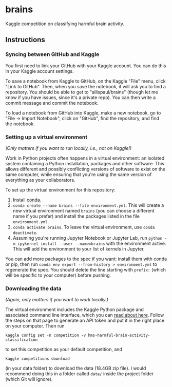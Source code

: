 # brains
Kaggle competition on classifying harmful brain activity.

## Instructions

### Syncing between GitHub and Kaggle
You first need to link your GitHub with your Kaggle account. You can do this in your Kaggle account settings.

To save a notebook from Kaggle to GitHub, on the Kaggle "File" menu, click "Link to GitHub". Then, when you save the notebook, it will ask you to find a repository. You should be able to get to "allispaul/brains" (though let me know if you have issues, since it's a private repo). You can then write a commit message and commit the notebook.

To load a notebook from GitHub into Kaggle, make a new notebook, go to "File -> Import Notebook", click on "GitHub", find the repository, and find the notebook.

### Setting up a virtual environment

_(Only matters if you want to run locally, i.e., not on Kaggle!)_

Work in Python projects often happens in a virtual environment: an isolated system containing a Python installation, packages and other software. This allows different and possibly conflicting versions of software to exist on the same computer, while ensuring that you're using the same version of everything as your collaborators.

To set up the virtual environment for this repository:
1. Install [conda](https://conda.io/projects/conda/en/latest/user-guide/install/index.html).
2. `conda create --name brains --file environment.yml`. This will create a new virtual environment named `brains` (you can choose a different name if you prefer) and install the packages listed in the file `environment.yml`.
3. `conda activate brains`. To leave the virtual environment, use `conda deactivate`.
4. Assuming you're running Jupyter Notebook or Jupyter Lab, run `python -m ipykernel install --user --name=brains` with the environment active. This will add the environment to your list of kernels in Jupyter.

You can add more packages to the spec if you want: install them with conda or pip, then run `conda env export --from-history > environment.yml` to regenerate the spec. You should delete the line starting with `prefix:` (which will be specific to your computer) before pushing.

### Downloading the data

_(Again, only matters if you want to work locally.)_

The virtual environment includes the Kaggle Python package and associated command line interface, which you can [read about here](https://www.kaggle.com/docs/api). Follow the steps on that page to generate an API token and put it in the right place on your computer. Then run
```
kaggle config set -n competition -v hms-harmful-brain-activity-classification
```
to set this competition as your default competition, and
```
kaggle competitions download
```
(in your data folder) to download the data (18.4GB zip file). I would recommend doing this in a folder called `data/` inside the project folder (which Git will ignore).

